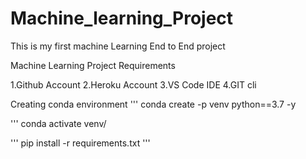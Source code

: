 # Machine_learning_Project
This is my first machine Learning End to End project

Machine Learning Project 
Requirements 

1.Github Account
2.Heroku Account
3.VS Code IDE
4.GIT cli 

Creating conda environment 
'''
conda create -p venv python==3.7 -y

'''
conda activate venv/

'''
pip install -r requirements.txt
'''